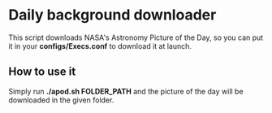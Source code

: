 # Daily background downloader

This script downloads NASA's Astronomy Picture of the Day, so you can put it in your **configs/Execs.conf** to download it at launch.

## How to use it

Simply run **./apod.sh FOLDER_PATH** and the picture of the day will be downloaded in the given folder.
